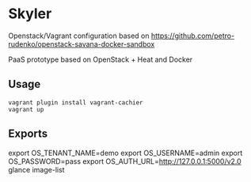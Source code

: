 # Skyler

Openstack/Vagrant configuration based on https://github.com/petro-rudenko/openstack-savana-docker-sandbox

PaaS prototype based on OpenStack + Heat and Docker

## Usage

```
vagrant plugin install vagrant-cachier
vagrant up
```

## Exports

export OS_TENANT_NAME=demo
export OS_USERNAME=admin
export OS_PASSWORD=pass
export OS_AUTH_URL=http://127.0.0.1:5000/v2.0
glance image-list

